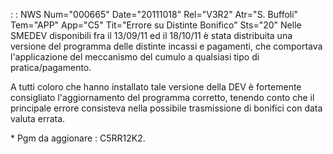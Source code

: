  :  : NWS Num="000665" Date="20111018" Rel="V3R2" Atr="S. Buffoli" Tem="APP" App="C5" Tit="Errore su Distinte Bonifico" Sts="20"
Nelle SMEDEV disponibili fra il 13/09/11 ed il 18/10/11 è stata distribuita una versione del programma delle distinte incassi e pagamenti, che comportava l'applicazione del meccanismo del cumulo a qualsiasi tipo di pratica/pagamento.

A tutti coloro che hanno installato tale versione della DEV è fortemente consigliato l'aggiornamento
del programma corretto, tenendo conto che il principale errore consisteva nella possibile trasmissione di bonifici con data valuta errata.

\* Pgm da aggionare :  C5RR12K2.
